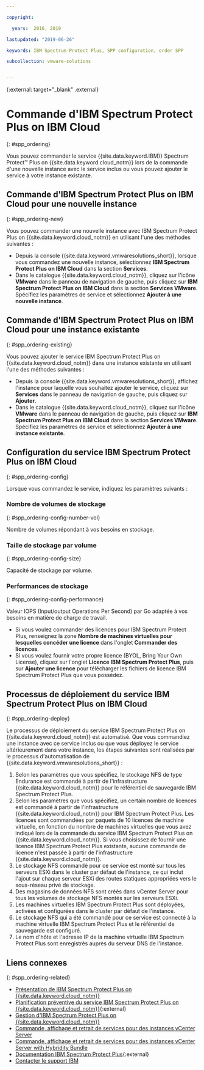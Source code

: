 ```yaml
---

copyright:

  years:  2016, 2019

lastupdated: "2019-06-26"

keywords: IBM Spectrum Protect Plus, SPP configuration, order SPP

subcollection: vmware-solutions


---
```


{:external: target="_blank" .external}

# Commande d'IBM Spectrum Protect Plus on IBM Cloud
{: #spp_ordering}

Vous pouvez commander le service {{site.data.keyword.IBM}} Spectrum Protect&trade; Plus on {{site.data.keyword.cloud_notm}} lors de la commande d'une nouvelle instance avec le service inclus ou vous pouvez ajouter le service à votre instance existante.

## Commande d'IBM Spectrum Protect Plus on IBM Cloud pour une nouvelle instance
{: #spp_ordering-new}

Vous pouvez commander une nouvelle instance avec IBM Spectrum Protect Plus on {{site.data.keyword.cloud_notm}} en utilisant l'une des méthodes suivantes :
* Depuis la console {{site.data.keyword.vmwaresolutions_short}}, lorsque vous commandez une nouvelle instance, sélectionnez **IBM Spectrum Protect Plus on IBM Cloud** dans la section **Services**.
* Dans le catalogue {{site.data.keyword.cloud_notm}}, cliquez sur l'icône **VMware** dans le panneau de navigation de gauche, puis cliquez sur **IBM Spectrum Protect Plus on IBM Cloud** dans la section **Services VMware**. Spécifiez les paramètres de service et sélectionnez **Ajouter à une nouvelle instance**.

## Commande d'IBM Spectrum Protect Plus on IBM Cloud pour une instance existante
{: #spp_ordering-existing}

Vous pouvez ajouter le service IBM Spectrum Protect Plus on {{site.data.keyword.cloud_notm}} dans une instance existante en utilisant l'une des méthodes suivantes :
* Depuis la console {{site.data.keyword.vmwaresolutions_short}}, affichez l'instance pour laquelle vous souhaitez ajouter le service, cliquez sur **Services** dans le panneau de navigation de gauche, puis cliquez sur **Ajouter**.
* Dans le catalogue {{site.data.keyword.cloud_notm}}, cliquez sur l'icône **VMware** dans le panneau de navigation de gauche, puis cliquez sur **IBM Spectrum Protect Plus on IBM Cloud** dans la section **Services VMware**. Spécifiez les paramètres de service et sélectionnez **Ajouter à une instance existante**.

## Configuration du service IBM Spectrum Protect Plus on IBM Cloud
{: #spp_ordering-config}

Lorsque vous commandez le service, indiquez les paramètres suivants :

### Nombre de volumes de stockage
{: #spp_ordering-config-number-vol}

Nombre de volumes répondant à vos besoins en stockage.

### Taille de stockage par volume
{: #spp_ordering-config-size}

Capacité de stockage par volume.

### Performances de stockage
{: #spp_ordering-config-performance}

Valeur IOPS (Input/output Operations Per Second) par Go adaptée à vos besoins en matière de charge de travail.
* Si vous voulez commander des licences pour IBM Spectrum Protect Plus, renseignez la zone **Nombre de machines virtuelles pour lesquelles concéder une licence** dans l'onglet **Commander des licences**.
* Si vous voulez fournir votre propre licence (BYOL, Bring Your Own License), cliquez sur l'onglet **Licence IBM Spectrum Protect Plus**, puis sur **Ajouter une licence** pour télécharger les fichiers de licence IBM Spectrum Protect Plus que vous possédez.

## Processus de déploiement du service IBM Spectrum Protect Plus on IBM Cloud
{: #spp_ordering-deploy}

Le processus de déploiement du service IBM Spectrum Protect Plus on {{site.data.keyword.cloud_notm}} est automatisé. Que vous commandiez une instance avec ce service inclus ou que vous déployez le service ultérieurement dans votre instance, les étapes suivantes sont réalisées par le processus d'automatisation de {{site.data.keyword.vmwaresolutions_short}} :

1. Selon les paramètres que vous spécifiez, le stockage NFS de type Endurance est commandé à partir de l'infrastructure {{site.data.keyword.cloud_notm}} pour le référentiel de sauvegarde IBM Spectrum Protect Plus.
2. Selon les paramètres que vous spécifiez, un certain nombre de licences est commandé à partir de l'infrastructure {{site.data.keyword.cloud_notm}} pour IBM Spectrum Protect Plus. Les licences sont commandées par paquets de 10 licences de machine virtuelle, en fonction du nombre de machines virtuelles que vous avez indiqué lors de la commande du service IBM Spectrum Protect Plus on {{site.data.keyword.cloud_notm}}. Si vous choisissez de fournir une licence IBM Spectrum Protect Plus existante, aucune commande de licence n'est passée à partir de l'infrastructure {{site.data.keyword.cloud_notm}}.
3. Le stockage NFS commandé pour ce service est monté sur tous les serveurs ESXi dans le cluster par défaut de l'instance, ce qui inclut l'ajout sur chaque serveur ESXi des routes statiques appropriées vers le sous-réseau privé de stockage.
4. Des magasins de données NFS sont créés dans vCenter Server pour tous les volumes de stockage NFS montés sur les serveurs ESXi.
5. Les machines virtuelles IBM Spectrum Protect Plus sont déployées, activées et configurées dans le cluster par défaut de l'instance.
6. Le stockage NFS qui a été commandé pour ce service est connecté à la machine virtuelle IBM Spectrum Protect Plus et le référentiel de sauvegarde est configuré.
7. Le nom d'hôte et l'adresse IP de la machine virtuelle IBM Spectrum Protect Plus sont enregistrés auprès du serveur DNS de l'instance.

## Liens connexes
{: #spp_ordering-related}

* [Présentation de IBM Spectrum Protect Plus on {{site.data.keyword.cloud_notm}}](/docs/services/vmwaresolutions/services?topic=vmware-solutions-spp_considerations)
* [Planification préventive du service IBM Spectrum Protect Plus on {{site.data.keyword.cloud_notm}}](https://www-01.ibm.com/support/docview.wss?uid=swg22012650){:external}
* [Gestion d'IBM Spectrum Protect Plus on {{site.data.keyword.cloud_notm}}](/docs/services/vmwaresolutions/services?topic=vmware-solutions-managingspp)
* [Commande, affichage et retrait de services pour des instances vCenter Server](/docs/services/vmwaresolutions/vcenter?topic=vmware-solutions-vc_addingremovingservices)
* [Commande, affichage et retrait de services pour des instances vCenter Server with Hybridity Bundle](/docs/services/vmwaresolutions/vcenter?topic=vmware-solutions-vc_hybrid_addingremovingservices)
* [Documentation IBM Spectrum Protect Plus](https://www.ibm.com/support/knowledgecenter/en/SSNQFQ/landing/welcome_ssnqfq.html){:external}
* [Contacter le support IBM](/docs/services/vmwaresolutions/vmonic?topic=vmware-solutions-trbl_support)
